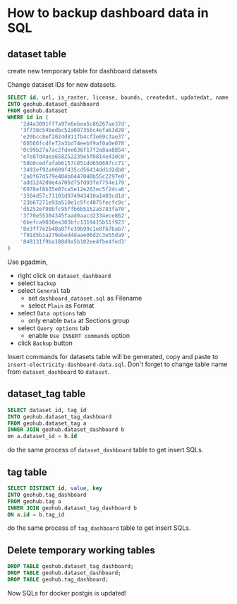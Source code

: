 # How to backup dashboard data in SQL

## dataset table

create new temporary table for dashboard datasets

Change dataset IDs for new datasets.

```sql
SELECT id, url, is_raster, license, bounds, createdat, updatedat, name, description, created_user, updated_user, access_level
INTO geohub.dataset_dashboard
FROM geohub.dataset
WHERE id in (
	'2d4a3091ff7a97e6ebea5c86267ae37d',
	'3f738c54bedbc52a08735bc4efa63d20',
	'e20bcc8ef2024d811fb4cf3e69c3ae37',
	'60566fcdfe72a3bd74eebf9af0a0e078',
	'0c99b27a7ac2fdee636f17f2a8aa8854',
	'e7e87d4aea658252239e5f0814e43dc0',
	'58b0cedfafab6157c851dd650607cc71',
	'3493ef92a9609f435cd56414dd1d2db0',
	'2a0f67d579e404b0447040b55c2297e0',
	'add1242d0e4a705d75fd93fe7754e179',
	'6978ef8b35e07ca5e12e263ec5f24ca6',
	'3504d57c71101d974943410a1403cd1d',
	'23b67271e93a510e1c5fc4075fecfc9c',
	'd5252ef98bfc95ffb6b5152a5783fa70',
	'3f70e55304345faad0aacd2334ece862',
	'6befca9038ea303bfc1319415b51f923',
	'8e3ff7e2b48a07fe39b99c1e8fb7bab7',
	'f91d5b1a279ebed4daae06d2c3e55da9',
	'848131f9ba188d9a5b102ee4fbe4fed3'
)
```

Use pgadmin,

- right click on `dataset_dashboard`
- select `backup`
- select `General` tab
  - set `dashboard_dataset.sql` as Filename
  - select `Plain` as Format
- select `Data options` tab
  - only enable `Data` at Sections group
- select `Query options` tab
  - enable `Use INSERT commands` option
- click `Backup` button

Insert commands for datasets table will be generated, copy and paste to `insert-electricity-dashboard-data.sql`. Don't forget to change table name from `dataset_dashboard` to `dataset`.

## dataset_tag table

```sql
SELECT dataset_id, tag_id
INTO geohub.dataset_tag_dashboard
FROM geohub.dataset_tag a
INNER JOIN geohub.dataset_dashboard b
on a.dataset_id = b.id
```

do the same process of `dataset_dashboard` table to get insert SQLs.

## tag table

```sql
SELECT DISTINCT id, value, key
INTO geohub.tag_dashboard
FROM geohub.tag a
INNER JOIN geohub.dataset_tag_dashboard b
ON a.id = b.tag_id
```

do the same process of `tag_dashboard` table to get insert SQLs.

## Delete temporary working tables

```sql
DROP TABLE geohub.dataset_tag_dashboard;
DROP TABLE geohub.dataset_dashboard;
DROP TABLE geohub.tag_dashboard;
```

Now SQLs for docker postgis is updated!
